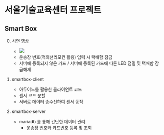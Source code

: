 서울기술교육센터 프로젝트
==============
Smart Box 
-------------
0. 시연 영상
	- <img src="https://user-images.githubusercontent.com/17754057/139484092-28afbdbe-953c-4747-bb71-ae67fef6a896.gif">
	- 운송장 번호(적외선리모컨 활용) 입력 시 택배함 잠금
	- 서버에 등록되지 않은 카드 / 서버에 등록된 카드에 따른 LED 점멸 및 택배함 잠금해제
	
2. smartbox-client
	- 아두이노를 활용한 클라이언트 코드
	- 센서 코드 분할
	- 서버로 데이터 송수신하여 센서 동작

2. smartbox-server
	- mariadb 를 통해 간단한 데이터 관리
		* 운송장 번호와 카드번호 등록 및 조회
